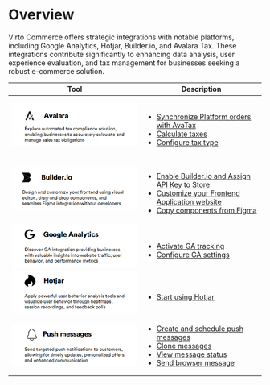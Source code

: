 # Overview

Virto Commerce offers strategic integrations with notable platforms, including Google Analytics, Hotjar, Builder.io, and Avalara Tax. These integrations contribute significantly to enhancing data analysis, user experience evaluation, and tax management for businesses seeking a robust e-commerce solution.



|Tool|Description|
|---|---|
| ![Avalara](media/avalara-overview.png) | <br><ul><li> [Synchronize Platform orders with AvaTax](avalara/orders-synchronization.md)</li><li> [Calculate taxes](avalara/taxes-calculation.md) </li> <li>[Configure tax type](avalara/tax-type-configuration.md)</li></ul>|
| ![Builder.io](media/builder-io-overview.png)| <br><ul><li>[Enable Builder.io and Assign API Key to Store](builder-io/getting-started.md)</li><li>[Customize your Frontend Application website](builder-io/use-builder-io.md)</li> <li>[Copy components from Figma](builder-io/use-builder-io.md#copy-components-from-figma)</li></ul>|
| ![Google Analytics](media/google-analytics-overview.png) | <br><ul><li> [Activate GA tracking](google-analytics/integration.md)</li><li> [Configure GA settings](google-analytics/settings.md) </li></ul>|
| ![Hotjar](media/hotjar-overview.png) | <br><ul><li> [Start using Hotjar](google-analytics/integration.md)</li> </ul>|
| ![Push messages](media/push-messages-overview.png) | <ul><li> [Create and schedule push messages](../push-messages/manage-push-messages.md#create-and-schedule-push-message)</li><li> [Clone messages](../push-messages/manage-push-messages.md#clone-message) </li> <li>[View message status](../push-messages/manage-push-messages.md#view-message-status)</li> <li>[Send browser message](../push-messages/firebase-cloud-messaging.md)</li> </ul>|

